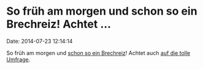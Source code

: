So früh am morgen und schon so ein Brechreiz! Achtet \...
=========================================================

Date: 2014-07-23 12:14:14

So früh am morgen und [schon so ein
Brechreiz](http://spiegel.de/article.do?id=982426)! Achtet auch [auf die
tolle Umfrage](http://ptrace.fefe.de/russland-wm.png).
